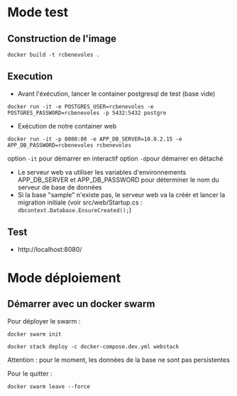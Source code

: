 # Mode test

## Construction de l'image

`docker build -t rcbenevoles .`

## Execution

- Avant l'éxécution, lancer le container postgresql de test (base vide)

`docker run -it -e POSTGRES_USER=rcbenevoles -e POSTGRES_PASSWORD=rcbenevoles -p 5432:5432 postgre`

- Exécution de notre container web

`docker run -it -p 8080:80 -e APP_DB_SERVER=10.0.2.15 -e APP_DB_PASSWORD=rcbenevoles rcbenevoles`

option `-it` pour démarrer en interactif
option `-d`pour démarrer en détaché

- Le serveur web va utiliser les variables d'environnements APP_DB_SERVER et APP_DB_PASSWORD pour déterminer le nom du serveur de base de données
- Si la base "sample" n'existe pas, le serveur web va la créér et lancer la migration initiale (voir src/web/Startup.cs : `dbcontext.Database.EnsureCreated();`)


## Test

- http://localhost:8080/

# Mode déploiement

## Démarrer avec un docker swarm

Pour déployer le swarm :

`docker swarm init`

`docker stack deploy -c docker-compose.dev.yml webstack`

Attention : pour le moment, les données de la base ne sont pas persistentes

Pour le quitter :

`docker swarm leave --force`

